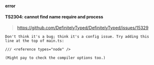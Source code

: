 #### error

#### TS2304: cannot find name require and process
>https://github.com/DefinitelyTyped/DefinitelyTyped/issues/15329

```
Don't think it's a bug; think it's a config issue. Try adding this line at the top of main.ts:

/// <reference types="node" />

(Might pay to check the compiler options too.)
```